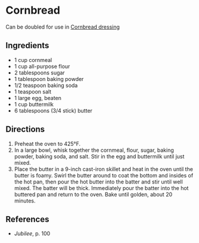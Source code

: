 # Cornbread

Can be doubled for use in [Cornbread dressing](../sides-dips/jubilee-cornbread-dressing)

## Ingredients

- 1 cup cornmeal
- 1 cup all-purpose flour
- 2 tablespoons sugar
- 1 tablespoon baking powder
- 1/2 teaspoon baking soda
- 1 teaspoon salt
- 1 large egg, beaten
- 1 cup buttermilk
- 6 tablespoons (3/4 stick) butter

## Directions

1. Preheat the oven to 425°F.
2. In a large bowl, whisk together the cornmeal, flour, sugar, baking powder, baking soda, and salt. Stir in the egg and buttermilk until just mixed.
3. Place the butter in a 9-inch cast-iron skillet and heat in the oven until the butter is foamy. Swirl the butter around to coat the bottom and insides of the hot pan, then pour the hot butter into the batter and stir until well mixed. The batter will be thick. Immediately pour the batter into the hot buttered pan and return to the oven. Bake until golden, about 20 minutes.

## References

- _Jubilee_, p. 100
